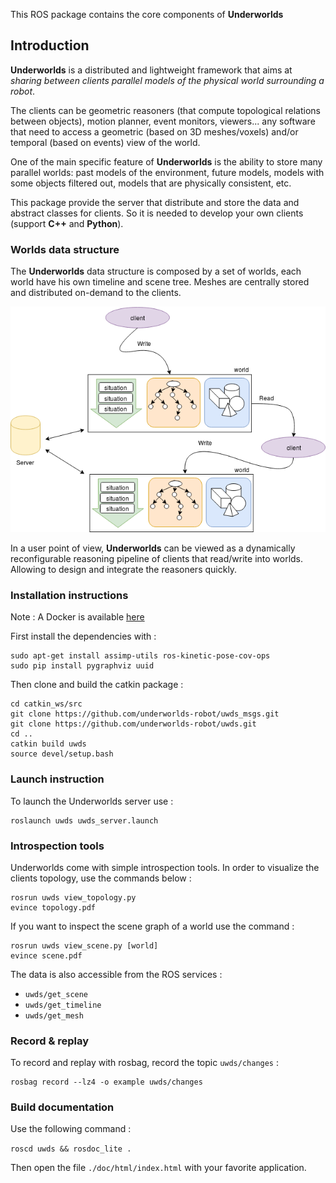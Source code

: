 This ROS package contains the core components of **Underworlds**

## Introduction

**Underworlds** is a distributed and lightweight framework that aims at *sharing
between clients parallel models of the physical world surrounding a robot*.

The clients can be geometric reasoners (that compute topological relations between objects), motion planner, event monitors, viewers... any software that need to access a geometric (based on 3D meshes/voxels) and/or temporal (based on events) view of the world.

One of the main specific feature of **Underworlds** is the ability to store many parallel worlds: past models of the environment, future models, models with some objects filtered out, models that are physically consistent, etc.

This package provide the server that distribute and store the data and abstract classes for clients. So it is needed to develop your own clients (support **C++** and **Python**).

### Worlds data structure

The **Underworlds** data structure is composed by a set of worlds, each world have his own timeline and scene tree. Meshes are centrally stored and distributed on-demand to the clients.

![data_structure](img/uwds_data_structure.png)

In a user point of view, **Underworlds** can be viewed as a dynamically reconfigurable reasoning pipeline of clients that read/write into worlds. Allowing to design and integrate the reasoners quickly.

### Installation instructions

Note : A Docker is available [here](https://github.com/underworlds-robot/uwds_dockerfile)

First install the dependencies with :
```
sudo apt-get install assimp-utils ros-kinetic-pose-cov-ops
sudo pip install pygraphviz uuid
```
Then clone and build the catkin package :
```
cd catkin_ws/src
git clone https://github.com/underworlds-robot/uwds_msgs.git
git clone https://github.com/underworlds-robot/uwds.git
cd ..
catkin build uwds
source devel/setup.bash
```

### Launch instruction

To launch the Underworlds server use :
```
roslaunch uwds uwds_server.launch
```

### Introspection tools

Underworlds come with simple introspection tools. In order to visualize the clients topology, use the commands below :
```
rosrun uwds view_topology.py
evince topology.pdf
```

If you want to inspect the scene graph of a world use the command :
```
rosrun uwds view_scene.py [world]
evince scene.pdf
```

The data is also accessible from the ROS services :
* `uwds/get_scene`
* `uwds/get_timeline`
* `uwds/get_mesh`

### Record & replay

To record and replay with rosbag, record the topic `uwds/changes` :

```
rosbag record --lz4 -o example uwds/changes
```

### Build documentation
Use the following command :

`roscd uwds && rosdoc_lite . `

Then open the file `./doc/html/index.html` with your favorite application.
